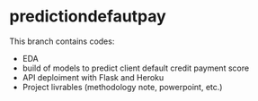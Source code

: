 # predictiondefautpay
This branch contains codes: 
- EDA
- build of models to predict client default credit payment score
- API deploiment with Flask and Heroku
- Project livrables (methodology note, powerpoint, etc.)
